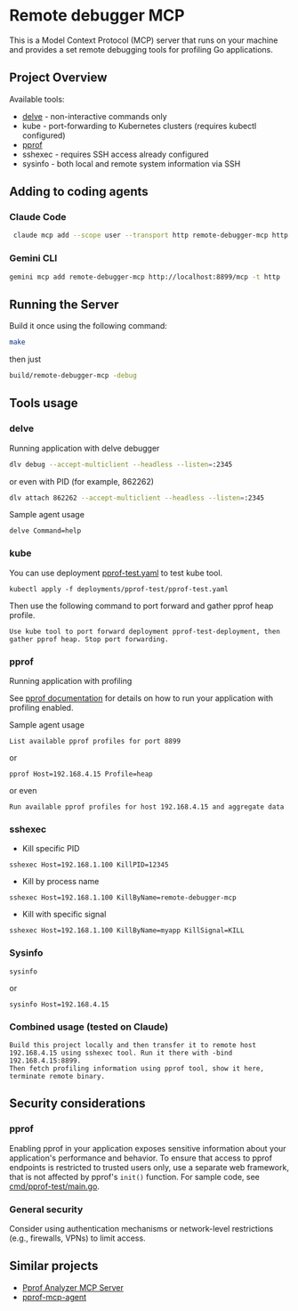 # Remote debugger MCP
This is a Model Context Protocol (MCP) server that runs on your machine and provides a set remote debugging tools for profiling Go applications.


## Project Overview

Available tools:

- [delve](https://github.com/go-delve/delve) - non-interactive commands only
- kube - port-forwarding to Kubernetes clusters (requires kubectl configured)
- [pprof](https://pkg.go.dev/net/http/pprof)
- sshexec - requires SSH access already configured
- sysinfo - both local and remote system information via SSH

## Adding to coding agents

### Claude Code

```bash
 claude mcp add --scope user --transport http remote-debugger-mcp http://localhost:8899/mcp
```

### Gemini CLI

```bash
gemini mcp add remote-debugger-mcp http://localhost:8899/mcp -t http
```



## Running the Server

Build it once using the following command:

```bash
make
```

then just

```bash
build/remote-debugger-mcp -debug
```


## Tools usage 

### delve

Running application with delve debugger

```bash
dlv debug --accept-multiclient --headless --listen=:2345
```

or even with PID (for example, 862262)

```bash
dlv attach 862262 --accept-multiclient --headless --listen=:2345
```

Sample agent usage

```
delve Command=help
```

### kube

You can use deployment [pprof-test.yaml](deployments/pprof-test/pprof-test.yaml) to test kube tool.

```
kubectl apply -f deployments/pprof-test/pprof-test.yaml
```

Then use the following command to port forward and gather pprof heap profile.

```
Use kube tool to port forward deployment pprof-test-deployment, then gather pprof heap. Stop port forwarding.
```


### pprof

Running application with profiling

See [pprof documentation](https://pkg.go.dev/net/http/pprof) for details on how to run your application with profiling enabled.


Sample agent usage

```
List available pprof profiles for port 8899
```

or

```
pprof Host=192.168.4.15 Profile=heap 
```

or even

```
Run available pprof profiles for host 192.168.4.15 and aggregate data
```

### sshexec

- Kill specific PID

```
sshexec Host=192.168.1.100 KillPID=12345
```

 - Kill by process name

```
sshexec Host=192.168.1.100 KillByName=remote-debugger-mcp
```

- Kill with specific signal

```
sshexec Host=192.168.1.100 KillByName=myapp KillSignal=KILL
```

### Sysinfo

```
sysinfo
```
or

```
sysinfo Host=192.168.4.15
```

### Combined usage (tested on Claude)

```
Build this project locally and then transfer it to remote host 192.168.4.15 using sshexec tool. Run it there with -bind 192.168.4.15:8899.
Then fetch profiling information using pprof tool, show it here, terminate remote binary.
```

## Security considerations

### pprof

Enabling pprof in your application exposes sensitive information about your application's performance and behavior. 
To ensure that access to pprof endpoints is restricted to trusted users only, use a separate web framework, that is
not affected by pprof's `init()` function. For sample code, see [cmd/pprof-test/main.go](cmd/pprof-test/main.go).

### General security
Consider using authentication mechanisms or network-level restrictions (e.g., firewalls, VPNs) to limit access.



## Similar projects

- [Pprof Analyzer MCP Server](https://github.com/ZephyrDeng/pprof-analyzer-mcp)
- [pprof-mcp-agent](https://github.com/yudppp/pprof-mcp-agent)
  
